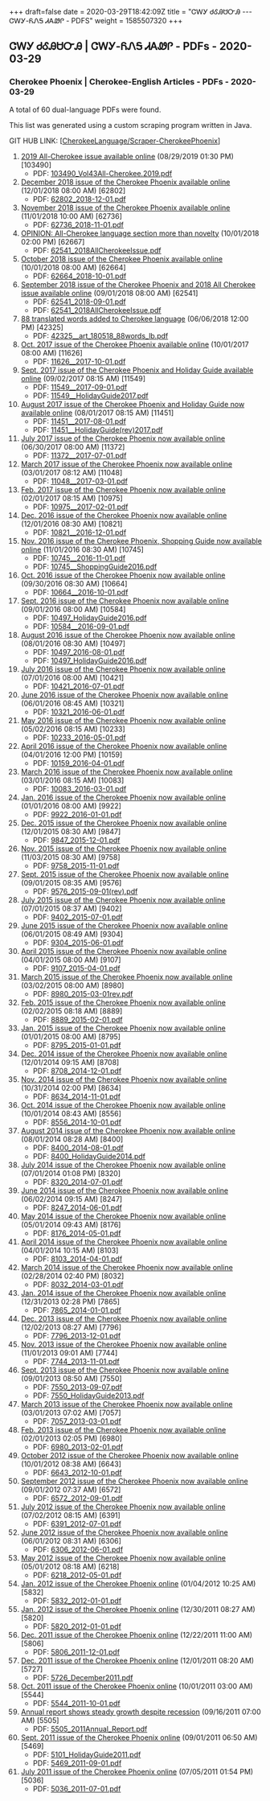 +++
draft=false
date = 2020-03-29T18:42:09Z
title = "ᏣᎳᎩ ᏧᎴᎯᏌᏅᎯ --- ᏣᎳᎩ-ᏲᏁᎦ ᏗᎪᏪᎵ - PDFS"
weight = 1585507320
+++

## ᏣᎳᎩ ᏧᎴᎯᏌᏅᎯ | ᏣᎳᎩ-ᏲᏁᎦ ᏗᎪᏪᎵ - PDFs - 2020-03-29

### Cherokee Phoenix | Cherokee-English Articles - PDFs - 2020-03-29

A total of 60 dual-language PDFs were found.

This list was generated using a custom scraping program written in Java.
<!-- more -->
GIT HUB LINK:
\[[CherokeeLanguage/Scraper-CherokeePhoenix](https://github.com/CherokeeLanguage/Scraper-CherokeePhoenix)\]

1.  [2019 All-Cherokee issue available
    online](https://www.cherokeephoenix.org/Article/index/103490)
    (08/29/2019 01:30 PM) \[103490\]
      - PDF:
        [103490\_Vol43All-Cherokee.2019.pdf](https://www.cherokeephoenix.org/Documents/2019/8/103490_Vol43All-Cherokee.2019.pdf)
2.  [December 2018 issue of the Cherokee Phoenix available
    online](https://www.cherokeephoenix.org/Article/index/62802)
    (12/01/2018 08:00 AM) \[62802\]
      - PDF:
        [62802\_2018-12-01.pdf](https://www.cherokeephoenix.org/Documents/2018/11/62802_2018-12-01.pdf)
3.  [November 2018 issue of the Cherokee Phoenix available
    online](https://www.cherokeephoenix.org/Article/index/62736)
    (11/01/2018 10:00 AM) \[62736\]
      - PDF:
        [62736\_2018-11-01.pdf](https://www.cherokeephoenix.org/Documents/2018/11/62736_2018-11-01.pdf)
4.  [OPINION: All-Cherokee language section more than
    novelty](https://www.cherokeephoenix.org/Article/index/62667)
    (10/01/2018 02:00 PM) \[62667\]
      - PDF:
        [62541\_2018AllCherokeeIssue.pdf](https://www.cherokeephoenix.org/Documents/2018/8/62541_2018AllCherokeeIssue.pdf)
5.  [October 2018 issue of the Cherokee Phoenix available
    online](https://www.cherokeephoenix.org/Article/index/62664)
    (10/01/2018 08:00 AM) \[62664\]
      - PDF:
        [62664\_2018-10-01.pdf](https://www.cherokeephoenix.org/Documents/2018/9/62664_2018-10-01.pdf)
6.  [September 2018 issue of the Cherokee Phoenix and 2018 All Cherokee
    issue available
    online](https://www.cherokeephoenix.org/Article/index/62541)
    (09/01/2018 08:00 AM) \[62541\]
      - PDF:
        [62541\_2018-09-01.pdf](https://www.cherokeephoenix.org/Documents/2018/8/62541_2018-09-01.pdf)
      - PDF:
        [62541\_2018AllCherokeeIssue.pdf](https://www.cherokeephoenix.org/Documents/2018/8/62541_2018AllCherokeeIssue.pdf)
7.  [88 translated words added to Cherokee
    language](https://www.cherokeephoenix.org/Article/index/42325)
    (06/06/2018 12:00 PM) \[42325\]
      - PDF:
        [42325\_\_art\_180518\_88words\_lb.pdf](http://www.cherokeephoenix.org/Docs/2018/6/42325__art_180518_88words_lb.pdf)
8.  [Oct. 2017 issue of the Cherokee Phoenix available
    online](https://www.cherokeephoenix.org/Article/index/11626)
    (10/01/2017 08:00 AM) \[11626\]
      - PDF:
        [11626\_\_2017-10-01.pdf](http://www.cherokeephoenix.org/Docs/2017/9/11626__2017-10-01.pdf)
9.  [Sept. 2017 issue of the Cherokee Phoenix and Holiday Guide
    available
    online](https://www.cherokeephoenix.org/Article/index/11549)
    (09/02/2017 08:15 AM) \[11549\]
      - PDF:
        [11549\_\_2017-09-01.pdf](http://www.cherokeephoenix.org/Docs/2017/9/11549__2017-09-01.pdf)
      - PDF:
        [11549\_\_HolidayGuide2017.pdf](http://www.cherokeephoenix.org/Docs/2017/9/11549__HolidayGuide2017.pdf)
10. [August 2017 issue of the Cherokee Phoenix and Holiday Guide now
    available
    online](https://www.cherokeephoenix.org/Article/index/11451)
    (08/01/2017 08:15 AM) \[11451\]
      - PDF:
        [11451\_\_2017-08-01.pdf](http://www.cherokeephoenix.org/Docs/2017/8/11451__2017-08-01.pdf)
      - PDF:
        [11451\_\_HolidayGuide(rev)2017.pdf](http://www.cherokeephoenix.org/Docs/2017/8/11451__HolidayGuide\(rev\)2017.pdf)
11. [July 2017 issue of the Cherokee Phoenix now available
    online](https://www.cherokeephoenix.org/Article/index/11372)
    (06/30/2017 08:00 AM) \[11372\]
      - PDF:
        [11372\_\_2017-07-01.pdf](http://www.cherokeephoenix.org/Docs/2017/6/11372__2017-07-01.pdf)
12. [March 2017 issue of the Cherokee Phoenix now available
    online](https://www.cherokeephoenix.org/Article/index/11048)
    (03/01/2017 08:12 AM) \[11048\]
      - PDF:
        [11048\_\_2017-03-01.pdf](http://www.cherokeephoenix.org/Docs/2017/3/11048__2017-03-01.pdf)
13. [Feb. 2017 issue of the Cherokee Phoenix now available
    online](https://www.cherokeephoenix.org/Article/index/10975)
    (02/01/2017 08:15 AM) \[10975\]
      - PDF:
        [10975\_\_2017-02-01.pdf](http://www.cherokeephoenix.org/Docs/2017/2/10975__2017-02-01.pdf)
14. [Dec. 2016 issue of the Cherokee Phoenix now available
    online](https://www.cherokeephoenix.org/Article/index/10821)
    (12/01/2016 08:30 AM) \[10821\]
      - PDF:
        [10821\_\_2016-12-01.pdf](http://www.cherokeephoenix.org/Docs/2016/12/10821__2016-12-01.pdf)
15. [Nov. 2016 issue of the Cherokee Phoenix, Shopping Guide now
    available
    online](https://www.cherokeephoenix.org/Article/index/10745)
    (11/01/2016 08:30 AM) \[10745\]
      - PDF:
        [10745\_\_2016-11-01.pdf](http://www.cherokeephoenix.org/Docs/2016/11/10745__2016-11-01.pdf)
      - PDF:
        [10745\_\_ShoppingGuide2016.pdf](http://www.cherokeephoenix.org/Docs/2016/11/10745__ShoppingGuide2016.pdf)
16. [Oct. 2016 issue of the Cherokee Phoenix now available
    online](https://www.cherokeephoenix.org/Article/index/10664)
    (09/30/2016 08:30 AM) \[10664\]
      - PDF:
        [10664\_\_2016-10-01.pdf](http://www.cherokeephoenix.org/Docs/2016/9/10664__2016-10-01.pdf)
17. [Sept. 2016 issue of the Cherokee Phoenix now available
    online](https://www.cherokeephoenix.org/Article/index/10584)
    (09/01/2016 08:00 AM) \[10584\]
      - PDF:
        [10497\_HolidayGuide2016.pdf](http://www.cherokeephoenix.org/Docs/2016/8/10497_HolidayGuide2016.pdf)
      - PDF:
        [10584\_\_2016-09-01.pdf](http://www.cherokeephoenix.org/Docs/2016/8/10584__2016-09-01.pdf)
18. [August 2016 issue of the Cherokee Phoenix now available
    online](https://www.cherokeephoenix.org/Article/index/10497)
    (08/01/2016 08:30 AM) \[10497\]
      - PDF:
        [10497\_2016-08-01.pdf](http://www.cherokeephoenix.org/Docs/2016/8/10497_2016-08-01.pdf)
      - PDF:
        [10497\_HolidayGuide2016.pdf](http://www.cherokeephoenix.org/Docs/2016/8/10497_HolidayGuide2016.pdf)
19. [July 2016 issue of the Cherokee Phoenix now available
    online](https://www.cherokeephoenix.org/Article/index/10421)
    (07/01/2016 08:00 AM) \[10421\]
      - PDF:
        [10421\_2016-07-01.pdf](http://www.cherokeephoenix.org/Docs/2016/6/10421_2016-07-01.pdf)
20. [June 2016 issue of the Cherokee Phoenix now available
    online](https://www.cherokeephoenix.org/Article/index/10321)
    (06/01/2016 08:45 AM) \[10321\]
      - PDF:
        [10321\_2016-06-01.pdf](http://www.cherokeephoenix.org/Docs/2016/6/10321_2016-06-01.pdf)
21. [May 2016 issue of the Cherokee Phoenix now available
    online](https://www.cherokeephoenix.org/Article/index/10233)
    (05/02/2016 08:15 AM) \[10233\]
      - PDF:
        [10233\_2016-05-01.pdf](http://www.cherokeephoenix.org/Docs/2016/5/10233_2016-05-01.pdf)
22. [April 2016 issue of the Cherokee Phoenix now available
    online](https://www.cherokeephoenix.org/Article/index/10159)
    (04/01/2016 12:00 PM) \[10159\]
      - PDF:
        [10159\_2016-04-01.pdf](http://www.cherokeephoenix.org/Docs/2016/4/10159_2016-04-01.pdf)
23. [March 2016 issue of the Cherokee Phoenix now available
    online](https://www.cherokeephoenix.org/Article/index/10083)
    (03/01/2016 08:15 AM) \[10083\]
      - PDF:
        [10083\_2016-03-01.pdf](http://www.cherokeephoenix.org/Docs/2016/3/10083_2016-03-01.pdf)
24. [Jan. 2016 issue of the Cherokee Phoenix now available
    online](https://www.cherokeephoenix.org/Article/index/9922)
    (01/01/2016 08:00 AM) \[9922\]
      - PDF:
        [9922\_2016-01-01.pdf](http://www.cherokeephoenix.org/Docs/2015/12/9922_2016-01-01.pdf)
25. [Dec. 2015 issue of the Cherokee Phoenix now available
    online](https://www.cherokeephoenix.org/Article/index/9847)
    (12/01/2015 08:30 AM) \[9847\]
      - PDF:
        [9847\_2015-12-01.pdf](http://www.cherokeephoenix.org/Docs/2015/12/9847_2015-12-01.pdf)
26. [Nov. 2015 issue of the Cherokee Phoenix now available
    online](https://www.cherokeephoenix.org/Article/index/9758)
    (11/03/2015 08:30 AM) \[9758\]
      - PDF:
        [9758\_2015-11-01.pdf](http://www.cherokeephoenix.org/Docs/2015/11/9758_2015-11-01.pdf)
27. [Sept. 2015 issue of the Cherokee Phoenix now available
    online](https://www.cherokeephoenix.org/Article/index/9576)
    (09/01/2015 08:35 AM) \[9576\]
      - PDF:
        [9576\_2015-09-01(rev).pdf](http://www.cherokeephoenix.org/Docs/2015/9/9576_2015-09-01\(rev\).pdf)
28. [July 2015 issue of the Cherokee Phoenix now available
    online](https://www.cherokeephoenix.org/Article/index/9402)
    (07/01/2015 08:37 AM) \[9402\]
      - PDF:
        [9402\_2015-07-01.pdf](http://www.cherokeephoenix.org/Docs/2015/7/9402_2015-07-01.pdf)
29. [June 2015 issue of the Cherokee Phoenix now available
    online](https://www.cherokeephoenix.org/Article/index/9304)
    (06/01/2015 08:49 AM) \[9304\]
      - PDF:
        [9304\_2015-06-01.pdf](http://www.cherokeephoenix.org/Docs/2015/6/9304_2015-06-01.pdf)
30. [April 2015 issue of the Cherokee Phoenix now available
    online](https://www.cherokeephoenix.org/Article/index/9107)
    (04/01/2015 08:00 AM) \[9107\]
      - PDF:
        [9107\_2015-04-01.pdf](http://www.cherokeephoenix.org/Docs/2015/4/9107_2015-04-01.pdf)
31. [March 2015 issue of the Cherokee Phoenix now available
    online](https://www.cherokeephoenix.org/Article/index/8980)
    (03/02/2015 08:00 AM) \[8980\]
      - PDF:
        [8980\_2015-03-01rev.pdf](http://www.cherokeephoenix.org/Docs/2015/3/8980_2015-03-01rev.pdf)
32. [Feb. 2015 issue of the Cherokee Phoenix now available
    online](https://www.cherokeephoenix.org/Article/index/8889)
    (02/02/2015 08:18 AM) \[8889\]
      - PDF:
        [8889\_2015-02-01.pdf](http://www.cherokeephoenix.org/Docs/2015/2/8889_2015-02-01.pdf)
33. [Jan. 2015 issue of the Cherokee Phoenix now available
    online](https://www.cherokeephoenix.org/Article/index/8795)
    (01/01/2015 08:00 AM) \[8795\]
      - PDF:
        [8795\_2015-01-01.pdf](http://www.cherokeephoenix.org//Docs/2014/12/8795_2015-01-01.pdf)
34. [Dec. 2014 issue of the Cherokee Phoenix now available
    online](https://www.cherokeephoenix.org/Article/index/8708)
    (12/01/2014 09:15 AM) \[8708\]
      - PDF:
        [8708\_2014-12-01.pdf](http://www.cherokeephoenix.org/Docs/2014/12/8708_2014-12-01.pdf)
35. [Nov. 2014 issue of the Cherokee Phoenix now available
    online](https://www.cherokeephoenix.org/Article/index/8634)
    (10/31/2014 02:00 PM) \[8634\]
      - PDF:
        [8634\_2014-11-01.pdf](http://www.cherokeephoenix.org/Docs/2014/10/8634_2014-11-01.pdf)
36. [Oct. 2014 issue of the Cherokee Phoenix now available
    online](https://www.cherokeephoenix.org/Article/index/8556)
    (10/01/2014 08:43 AM) \[8556\]
      - PDF:
        [8556\_2014-10-01.pdf](http://www.cherokeephoenix.org/Docs/2014/10/8556_2014-10-01.pdf)
37. [August 2014 issue of the Cherokee Phoenix now available
    online](https://www.cherokeephoenix.org/Article/index/8400)
    (08/01/2014 08:28 AM) \[8400\]
      - PDF:
        [8400\_2014-08-01.pdf](http://www.cherokeephoenix.org/Docs/2014/8/8400_2014-08-01.pdf)
      - PDF:
        [8400\_HolidayGuide2014.pdf](http://www.cherokeephoenix.org/Docs/2014/8/8400_HolidayGuide2014.pdf)
38. [July 2014 issue of the Cherokee Phoenix now available
    online](https://www.cherokeephoenix.org/Article/index/8320)
    (07/01/2014 01:08 PM) \[8320\]
      - PDF:
        [8320\_2014-07-01.pdf](http://www.cherokeephoenix.org/Docs/2014/7/8320_2014-07-01.pdf)
39. [June 2014 issue of the Cherokee Phoenix now available
    online](https://www.cherokeephoenix.org/Article/index/8247)
    (06/02/2014 09:15 AM) \[8247\]
      - PDF:
        [8247\_2014-06-01.pdf](http://www.cherokeephoenix.org/Docs/2014/6/8247_2014-06-01.pdf)
40. [May 2014 issue of the Cherokee Phoenix now available
    online](https://www.cherokeephoenix.org/Article/index/8176)
    (05/01/2014 09:43 AM) \[8176\]
      - PDF:
        [8176\_2014-05-01.pdf](http://www.cherokeephoenix.org/Docs/2014/5/8176_2014-05-01.pdf)
41. [April 2014 issue of the Cherokee Phoenix now available
    online](https://www.cherokeephoenix.org/Article/index/8103)
    (04/01/2014 10:15 AM) \[8103\]
      - PDF:
        [8103\_2014-04-01.pdf](http://www.cherokeephoenix.org/Docs/2014/4/8103_2014-04-01.pdf)
42. [March 2014 issue of the Cherokee Phoenix now available
    online](https://www.cherokeephoenix.org/Article/index/8032)
    (02/28/2014 02:40 PM) \[8032\]
      - PDF:
        [8032\_2014-03-01.pdf](http://www.cherokeephoenix.org/Docs/2014/3/8032_2014-03-01.pdf)
43. [Jan. 2014 issue of the Cherokee Phoenix now available
    online](https://www.cherokeephoenix.org/Article/index/7865)
    (12/31/2013 02:28 PM) \[7865\]
      - PDF:
        [7865\_2014-01-01.pdf](http://www.cherokeephoenix.org/Docs/2013/12/7865_2014-01-01.pdf)
44. [Dec. 2013 issue of the Cherokee Phoenix now available
    online](https://www.cherokeephoenix.org/Article/index/7796)
    (12/02/2013 08:27 AM) \[7796\]
      - PDF:
        [7796\_2013-12-01.pdf](http://www.cherokeephoenix.org/Docs/2013/12/7796_2013-12-01.pdf)
45. [Nov. 2013 issue of the Cherokee Phoenix now available
    online](https://www.cherokeephoenix.org/Article/index/7744)
    (11/01/2013 09:01 AM) \[7744\]
      - PDF:
        [7744\_2013-11-01.pdf](http://www.cherokeephoenix.org/Docs/2013/11/7744_2013-11-01.pdf)
46. [Sept. 2013 issue of the Cherokee Phoenix now available
    online](https://www.cherokeephoenix.org/Article/index/7550)
    (09/01/2013 08:50 AM) \[7550\]
      - PDF:
        [7550\_2013-09-07.pdf](http://www.cherokeephoenix.org/Docs/2013/8/7550_2013-09-07.pdf)
      - PDF:
        [7550\_HolidayGuide2013.pdf](http://www.cherokeephoenix.org/Docs/2013/8/7550_HolidayGuide2013.pdf)
47. [March 2013 issue of the Cherokee Phoenix now available
    online](https://www.cherokeephoenix.org/Article/index/7057)
    (03/01/2013 07:02 AM) \[7057\]
      - PDF:
        [7057\_2013-03-01.pdf](http://www.cherokeephoenix.org/Docs/2013/3/7057_2013-03-01.pdf)
48. [Feb. 2013 issue of the Cherokee Phoenix now available
    online](https://www.cherokeephoenix.org/Article/index/6980)
    (02/01/2013 02:05 PM) \[6980\]
      - PDF:
        [6980\_2013-02-01.pdf](http://www.cherokeephoenix.org/Docs/2013/2/6980_2013-02-01.pdf)
49. [October 2012 issue of the Cherokee Phoenix now available
    online](https://www.cherokeephoenix.org/Article/index/6643)
    (10/01/2012 08:38 AM) \[6643\]
      - PDF:
        [6643\_2012-10-01.pdf](http://www.cherokeephoenix.org/Docs/2012/10/6643_2012-10-01.pdf)
50. [September 2012 issue of the Cherokee Phoenix now available
    online](https://www.cherokeephoenix.org/Article/index/6572)
    (09/01/2012 07:37 AM) \[6572\]
      - PDF:
        [6572\_2012-09-01.pdf](http://www.cherokeephoenix.org/Docs/2012/9/6572_2012-09-01.pdf)
51. [July 2012 issue of the Cherokee Phoenix now available
    online](https://www.cherokeephoenix.org/Article/index/6391)
    (07/02/2012 08:15 AM) \[6391\]
      - PDF:
        [6391\_2012-07-01.pdf](http://www.cherokeephoenix.org/Docs/2012/7/6391_2012-07-01.pdf)
52. [June 2012 issue of the Cherokee Phoenix now available
    online](https://www.cherokeephoenix.org/Article/index/6306)
    (06/01/2012 08:31 AM) \[6306\]
      - PDF:
        [6306\_2012-06-01.pdf](http://www.cherokeephoenix.org/Docs/2012/6/6306_2012-06-01.pdf)
53. [May 2012 issue of the Cherokee Phoenix now available
    online](https://www.cherokeephoenix.org/Article/index/6218)
    (05/01/2012 08:18 AM) \[6218\]
      - PDF:
        [6218\_2012-05-01.pdf](http://www.cherokeephoenix.org/Docs/2012/5/6218_2012-05-01.pdf)
54. [Jan. 2012 issue of the Cherokee Phoenix
    online](https://www.cherokeephoenix.org/Article/index/5832)
    (01/04/2012 10:25 AM) \[5832\]
      - PDF:
        [5832\_2012-01-01.pdf](http://www.cherokeephoenix.org/Docs/2012/1/5832_2012-01-01.pdf)
55. [Jan. 2012 issue of the Cherokee Phoenix
    online](https://www.cherokeephoenix.org/Article/index/5820)
    (12/30/2011 08:27 AM) \[5820\]
      - PDF:
        [5820\_2012-01-01.pdf](http://www.cherokeephoenix.org/Docs/2011/12/5820_2012-01-01.pdf)
56. [Dec. 2011 issue of the Cherokee Phoenix
    online](https://www.cherokeephoenix.org/Article/index/5806)
    (12/22/2011 11:00 AM) \[5806\]
      - PDF:
        [5806\_2011-12-01.pdf](http://www.cherokeephoenix.org/Docs/2011/12/5806_2011-12-01.pdf)
57. [Dec. 2011 issue of the Cherokee Phoenix
    online](https://www.cherokeephoenix.org/Article/index/5727)
    (12/01/2011 08:20 AM) \[5727\]
      - PDF:
        [5726\_December2011.pdf](http://www.cherokeephoenix.org/Docs/2011/12/5726_December2011.pdf)
58. [Oct. 2011 issue of the Cherokee Phoenix
    online](https://www.cherokeephoenix.org/Article/index/5544)
    (10/01/2011 03:00 AM) \[5544\]
      - PDF:
        [5544\_2011-10-01.pdf](http://www.cherokeephoenix.org/Docs/2011/10/5544_2011-10-01.pdf)
59. [Annual report shows steady growth despite
    recession](https://www.cherokeephoenix.org/Article/index/5505)
    (09/16/2011 07:00 AM) \[5505\]
      - PDF:
        [5505\_2011Annual\_Report.pdf](http://www.cherokeephoenix.org/Docs/2011/9/5505_2011Annual_Report.pdf)
60. [Sept. 2011 issue of the Cherokee Phoenix
    online](https://www.cherokeephoenix.org/Article/index/5469)
    (09/01/2011 06:50 AM) \[5469\]
      - PDF:
        [5101\_HolidayGuide2011.pdf](http://www.cherokeephoenix.org/Docs/2011/8/5101_HolidayGuide2011.pdf)
      - PDF:
        [5469\_2011-09-01.pdf](http://www.cherokeephoenix.org/Docs/2011/9/5469_2011-09-01.pdf)
61. [July 2011 issue of the Cherokee Phoenix
    online](https://www.cherokeephoenix.org/Article/index/5036)
    (07/05/2011 01:54 PM) \[5036\]
      - PDF:
        [5036\_2011-07-01.pdf](http://www.cherokeephoenix.org/Docs/2011/7/5036_2011-07-01.pdf)


